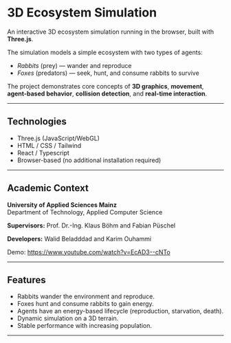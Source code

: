 # 3D Ecosystem Simulation

An interactive 3D ecosystem simulation running in the browser, built with **Three.js**.

The simulation models a simple ecosystem with two types of agents:
- *Rabbits* (prey) — wander and reproduce
- *Foxes* (predators) — seek, hunt, and consume rabbits to survive

The project demonstrates core concepts of **3D graphics**, **movement**, **agent-based behavior**, **collision detection**, and **real-time interaction**.

---

## Technologies

- Three.js (JavaScript/WebGL)
- HTML / CSS / Tailwind
- React / Typescript
- Browser-based (no additional installation required)

---

## Academic Context

**University of Applied Sciences Mainz**  
Department of Technology, Applied Computer Science

**Supervisors:** Prof. Dr.-Ing. Klaus Böhm and Fabian Püschel

**Developers:** Walid Beladddad and Karim Ouhammi

Demo: https://www.youtube.com/watch?v=EcAD3--cNTo

---

## Features

- Rabbits wander the environment and reproduce.
- Foxes hunt and consume rabbits to gain energy.
- Agents have an energy-based lifecycle (reproduction, starvation, death).
- Dynamic simulation on a 3D terrain.
- Stable performance with increasing population.

---
